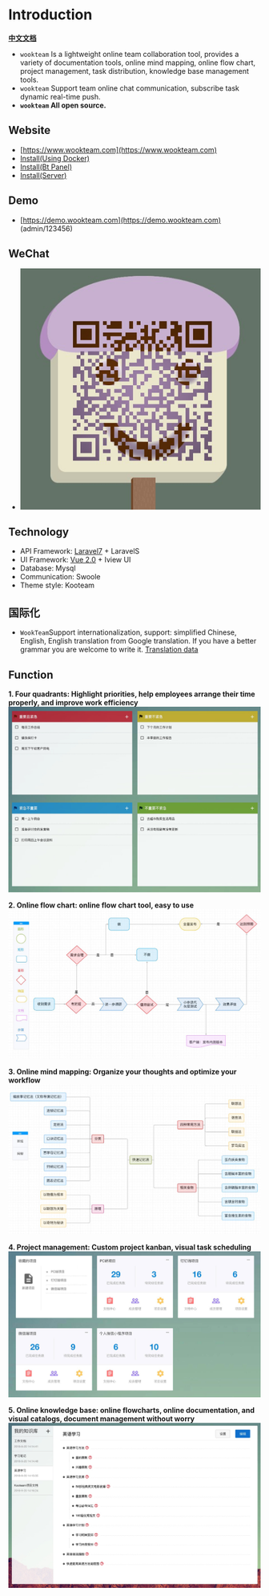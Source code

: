 # Introduction

**[中文文档](./README.md)**

- `wookteam` Is a lightweight online team collaboration tool, provides a variety of documentation tools, online mind mapping, online flow chart, project management, task distribution, knowledge base management tools.
- `wookteam` Support team online chat communication, subscribe task dynamic real-time push.
- **`wookteam` All open source.**

## Website

- [https://www.wookteam.com](https://www.wookteam.com)
- [Install(Using Docker)](./INSTALL-EN.md#setup-using-docker)
- [Install(Bt Panel)](./INSTALL-BT.md)
- [Install(Server)](./INSTALL-EN.md#setup-if-youre-not-using-docker)

## Demo

- [https://demo.wookteam.com](https://demo.wookteam.com) (admin/123456)

## WeChat

- ![WeChat](./resources/assets/statics/other/wxqr.jpeg)

## Technology

- API Framework: [Laravel7](https://laravel.com/) + LaravelS
- UI Framework: [Vue 2.0](https://cn.vuejs.org/) + Iview UI
- Database: Mysql
- Communication: Swoole
- Theme style: Kooteam

## 国际化

- `WookTeam`Support internationalization, support: simplified Chinese, English, English translation from Google translation. If you have a better grammar you are welcome to write it. [Translation data](https://docs.google.com/spreadsheets/d/1m0de8-5vCwjKRwW_lsgzsi8wmOmQRl_bIMGN988Keak/edit?usp=sharing)

## Function

**1. Four quadrants: Highlight priorities, help employees arrange their time properly, and improve work efficiency**
![Four quadrants: Highlight priorities, help employees arrange their time properly, and improve work efficiency](./resources/assets/statics/images/index/todo.jpg)

**2. Online flow chart: online flow chart tool, easy to use**
![Online flow chart: online flow chart tool, easy to use](./resources/assets/statics/images/index/banner/1.jpg)

**3. Online mind mapping: Organize your thoughts and optimize your workflow**
![Online mind mapping: Organize your thoughts and optimize your workflow](./resources/assets/statics/images/index/banner/2.jpg)

**4. Project management: Custom project kanban, visual task scheduling**
![Project management: Custom project kanban, visual task scheduling](./resources/assets/statics/images/index/project.jpg)

**5. Online knowledge base: online flowcharts, online documentation, and visual catalogs, document management without worry**
![Online knowledge base: online flowcharts, online documentation, and visual catalogs, document management without worry](./resources/assets/statics/images/index/wiki.jpg)
